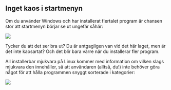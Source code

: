 <?php require("../../entete.php");?> <?php require("../../base.php");?> <?php require("../../fonctions.php");?>

<div id="corps">

<h2>Inget kaos i startmenyn</h2>

<p>Om du använder Windows och har installerat flertalet program är 
chansen stor att startmenyn börjar se ut ungefär såhär:</p>

<img src="Images/windows_7_start_menu.png">

<p>Tycker du att det ser bra ut? Du är antgagligen van vid det här 
laget, men är det inte kaosartat? Och det blir bara värre när du 
installerar fler program.</p>

<p>All installerbar mjukvara på Linux kommer med information om 
vilken slags mjukvara den innehåller, så att användaren (alltså, 
du!) inte behöver göra något för att hålla programmen snyggt sorterade 
i kategorier:</p>

<img src="Images/categories_menu.png">

</div>
</body>
</html>
